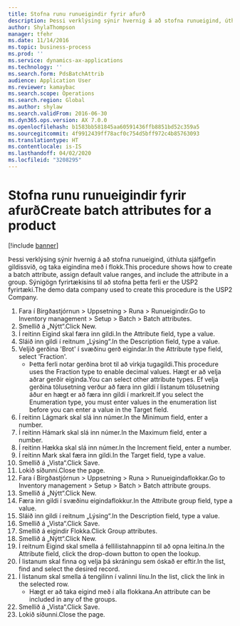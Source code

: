 ```yaml
---
title: Stofna runu runueigindir fyrir afurð
description: Þessi verklýsing sýnir hvernig á að stofna runueigind, úthluta sjálfgefin gildissvið, og taka eigindina með í flokk.
author: ShylaThompson
manager: tfehr
ms.date: 11/14/2016
ms.topic: business-process
ms.prod: ''
ms.service: dynamics-ax-applications
ms.technology: ''
ms.search.form: PdsBatchAttrib
audience: Application User
ms.reviewer: kamaybac
ms.search.scope: Operations
ms.search.region: Global
ms.author: shylaw
ms.search.validFrom: 2016-06-30
ms.dyn365.ops.version: AX 7.0.0
ms.openlocfilehash: b1583bb581845aa60591436ffb8851bd52c359a5
ms.sourcegitcommit: 4f9912439ff78acf0c754d5bff972c4b85763093
ms.translationtype: HT
ms.contentlocale: is-IS
ms.lasthandoff: 04/02/2020
ms.locfileid: "3208295"
---
```

# <a name="create-batch-attributes-for-a-product"></a><span data-ttu-id="abd21-103">Stofna runu runueigindir fyrir afurð</span><span class="sxs-lookup"><span data-stu-id="abd21-103">Create batch attributes for a product</span></span>

[!include [banner](../../includes/banner.md)]

<span data-ttu-id="abd21-104">Þessi verklýsing sýnir hvernig á að stofna runueigind, úthluta sjálfgefin gildissvið, og taka eigindina með í flokk.</span><span class="sxs-lookup"><span data-stu-id="abd21-104">This procedure shows how to create a batch attribute, assign default value ranges, and include the attribute in a group.</span></span> <span data-ttu-id="abd21-105">Sýnigögn fyrirtækisins til að stofna þetta ferli er the USP2 fyrirtæki.</span><span class="sxs-lookup"><span data-stu-id="abd21-105">The demo data company used to create this procedure is the USP2 Company.</span></span>

1. <span data-ttu-id="abd21-106">Fara í Birgðastjórnun > Uppsetning > Runa > Runueigindir.</span><span class="sxs-lookup"><span data-stu-id="abd21-106">Go to Inventory management > Setup > Batch > Batch attributes.</span></span>
2. <span data-ttu-id="abd21-107">Smellið á „Nýtt“.</span><span class="sxs-lookup"><span data-stu-id="abd21-107">Click New.</span></span>
3. <span data-ttu-id="abd21-108">Í reitinn Eigind skal færa inn gildi.</span><span class="sxs-lookup"><span data-stu-id="abd21-108">In the Attribute field, type a value.</span></span>
4. <span data-ttu-id="abd21-109">Sláið inn gildi í reitnum „Lýsing“.</span><span class="sxs-lookup"><span data-stu-id="abd21-109">In the Description field, type a value.</span></span>
5. <span data-ttu-id="abd21-110">Veljið gerðina 'Brot' í svæðinu gerð eigindar.</span><span class="sxs-lookup"><span data-stu-id="abd21-110">In the Attribute type field, select 'Fraction'.</span></span>
    * <span data-ttu-id="abd21-111">Þetta ferli notar gerðina brot til að virkja tugagildi.</span><span class="sxs-lookup"><span data-stu-id="abd21-111">This procedure uses the Fraction type to enable decimal values.</span></span> <span data-ttu-id="abd21-112">Hægt er að velja aðrar gerðir eiginda.</span><span class="sxs-lookup"><span data-stu-id="abd21-112">You can select other attribute types.</span></span> <span data-ttu-id="abd21-113">Ef velja gerðina tölusetning verður að færa inn gildi í listanum tölusetning áður en hægt er að færa inn gildi í markreit.</span><span class="sxs-lookup"><span data-stu-id="abd21-113">If you select the Enumeration type, you must enter values in the enumeration list before you can enter a value in the Target field.</span></span>  
6. <span data-ttu-id="abd21-114">Í reitinn Lágmark skal slá inn númer.</span><span class="sxs-lookup"><span data-stu-id="abd21-114">In the Minimum field, enter a number.</span></span>
7. <span data-ttu-id="abd21-115">Í reitinn Hámark skal slá inn númer.</span><span class="sxs-lookup"><span data-stu-id="abd21-115">In the Maximum field, enter a number.</span></span>
8. <span data-ttu-id="abd21-116">Í reitinn Hækka skal slá inn númer.</span><span class="sxs-lookup"><span data-stu-id="abd21-116">In the Increment field, enter a number.</span></span>
9. <span data-ttu-id="abd21-117">Í reitinn Mark skal færa inn gildi.</span><span class="sxs-lookup"><span data-stu-id="abd21-117">In the Target field, type a value.</span></span>
10. <span data-ttu-id="abd21-118">Smellið á „Vista“.</span><span class="sxs-lookup"><span data-stu-id="abd21-118">Click Save.</span></span>
11. <span data-ttu-id="abd21-119">Lokið síðunni.</span><span class="sxs-lookup"><span data-stu-id="abd21-119">Close the page.</span></span>
12. <span data-ttu-id="abd21-120">Fara í Birgðastjórnun > Uppsetning > Runa > Runueigindaflokkar.</span><span class="sxs-lookup"><span data-stu-id="abd21-120">Go to Inventory management > Setup > Batch > Batch attribute groups.</span></span>
13. <span data-ttu-id="abd21-121">Smellið á „Nýtt“.</span><span class="sxs-lookup"><span data-stu-id="abd21-121">Click New.</span></span>
14. <span data-ttu-id="abd21-122">Færa inn gildi í svæðinu eigindaflokkur.</span><span class="sxs-lookup"><span data-stu-id="abd21-122">In the Attribute group field, type a value.</span></span>
15. <span data-ttu-id="abd21-123">Sláið inn gildi í reitnum „Lýsing“.</span><span class="sxs-lookup"><span data-stu-id="abd21-123">In the Description field, type a value.</span></span>
16. <span data-ttu-id="abd21-124">Smellið á „Vista“.</span><span class="sxs-lookup"><span data-stu-id="abd21-124">Click Save.</span></span>
17. <span data-ttu-id="abd21-125">Smellið á eigindir Flokka.</span><span class="sxs-lookup"><span data-stu-id="abd21-125">Click Group attributes.</span></span>
18. <span data-ttu-id="abd21-126">Smellið á „Nýtt“.</span><span class="sxs-lookup"><span data-stu-id="abd21-126">Click New.</span></span>
19. <span data-ttu-id="abd21-127">Í reitnum Eigind skal smella á fellilistahnappinn til að opna leitina.</span><span class="sxs-lookup"><span data-stu-id="abd21-127">In the Attribute field, click the drop-down button to open the lookup.</span></span>
20. <span data-ttu-id="abd21-128">Í listanum skal finna og velja þá skráningu sem óskað er eftir.</span><span class="sxs-lookup"><span data-stu-id="abd21-128">In the list, find and select the desired record.</span></span>
21. <span data-ttu-id="abd21-129">Í listanum skal smella á tengilinn í valinni línu.</span><span class="sxs-lookup"><span data-stu-id="abd21-129">In the list, click the link in the selected row.</span></span>
    * <span data-ttu-id="abd21-130">Hægt er að taka eigind með í alla flokkana.</span><span class="sxs-lookup"><span data-stu-id="abd21-130">An attribute can be included in any of the groups.</span></span>  
22. <span data-ttu-id="abd21-131">Smellið á „Vista“.</span><span class="sxs-lookup"><span data-stu-id="abd21-131">Click Save.</span></span>
23. <span data-ttu-id="abd21-132">Lokið síðunni.</span><span class="sxs-lookup"><span data-stu-id="abd21-132">Close the page.</span></span>

